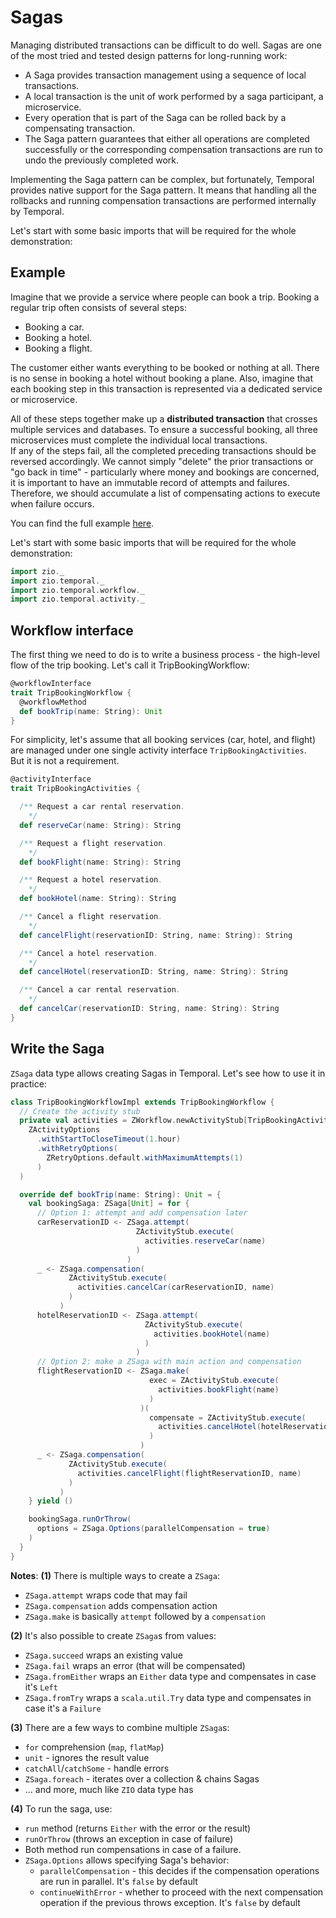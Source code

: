 # Sagas

<head>
  <meta charset="UTF-8" />
  <meta name="description" content="ZIO Temporal Saga Pattern" />
  <meta name="keywords" content="ZIO Temporal saga pattern, Scala Temporal saga pattern" />
</head>

Managing distributed transactions can be difficult to do well. Sagas are one of the most tried and tested design patterns for long-running work:
- A Saga provides transaction management using a sequence of local transactions. 
- A local transaction is the unit of work performed by a saga participant, a microservice. 
- Every operation that is part of the Saga can be rolled back by a compensating transaction. 
- The Saga pattern guarantees that either all operations are completed successfully or the corresponding compensation transactions are run to undo the previously completed work.

Implementing the Saga pattern can be complex, but fortunately, Temporal provides native support for the Saga pattern. It means that handling all the rollbacks and running compensation transactions are performed internally by Temporal.

Let's start with some basic imports that will be required for the whole demonstration:

## Example
Imagine that we provide a service where people can book a trip. Booking a regular trip often consists of several steps:
- Booking a car.
- Booking a hotel.
- Booking a flight.

The customer either wants everything to be booked or nothing at all. There is no sense in booking a hotel without booking a plane. Also, imagine that each booking step in this transaction is represented via a dedicated service or microservice.

All of these steps together make up a **distributed transaction** that crosses multiple services and databases. To ensure a successful booking, all three microservices must complete the individual local transactions.  
If any of the steps fail, all the completed preceding transactions should be reversed accordingly. We cannot simply "delete" the prior transactions or "go back in time" - particularly where money and bookings are concerned, it is important to have an immutable record of attempts and failures.  
Therefore, we should accumulate a list of compensating actions to execute when failure occurs.

You can find the full example [here](https://github.com/vitaliihonta/zio-temporal/tree/main/examples/src/main/scala/com/example/bookingsaga).

Let's start with some basic imports that will be required for the whole demonstration:

```scala mdoc:silent
import zio._
import zio.temporal._
import zio.temporal.workflow._
import zio.temporal.activity._
```

## Workflow interface
The first thing we need to do is to write a business process - the high-level flow of the trip booking. Let's call it TripBookingWorkflow:

```scala mdoc:silent
@workflowInterface
trait TripBookingWorkflow {
  @workflowMethod
  def bookTrip(name: String): Unit
}
```

For simplicity, let's assume that all booking services (car, hotel, and flight) are managed under one single activity interface `TripBookingActivities`.  
But it is not a requirement.

```scala mdoc:silent
@activityInterface
trait TripBookingActivities {

  /** Request a car rental reservation.
    */
  def reserveCar(name: String): String

  /** Request a flight reservation.
    */
  def bookFlight(name: String): String

  /** Request a hotel reservation.
    */
  def bookHotel(name: String): String

  /** Cancel a flight reservation.
    */
  def cancelFlight(reservationID: String, name: String): String

  /** Cancel a hotel reservation.
    */
  def cancelHotel(reservationID: String, name: String): String

  /** Cancel a car rental reservation.
    */
  def cancelCar(reservationID: String, name: String): String
}
```

## Write the Saga

`ZSaga` data type allows creating Sagas in Temporal. Let's see how to use it in practice:  

```scala mdoc:silent
class TripBookingWorkflowImpl extends TripBookingWorkflow {
  // Create the activity stub 
  private val activities = ZWorkflow.newActivityStub[TripBookingActivities](
    ZActivityOptions
      .withStartToCloseTimeout(1.hour)
      .withRetryOptions(
        ZRetryOptions.default.withMaximumAttempts(1)
      )
  )

  override def bookTrip(name: String): Unit = {
    val bookingSaga: ZSaga[Unit] = for {
      // Option 1: attempt and add compensation later
      carReservationID <- ZSaga.attempt(
                            ZActivityStub.execute(
                              activities.reserveCar(name)
                            )
                          )
      _ <- ZSaga.compensation(
             ZActivityStub.execute(
               activities.cancelCar(carReservationID, name)
             )
           )
      hotelReservationID <- ZSaga.attempt(
                              ZActivityStub.execute(
                                activities.bookHotel(name)
                              )
                            )
      // Option 2: make a ZSaga with main action and compensation
      flightReservationID <- ZSaga.make(
                               exec = ZActivityStub.execute(
                                 activities.bookFlight(name)
                               )
                             )(
                               compensate = ZActivityStub.execute(
                                 activities.cancelHotel(hotelReservationID, name)
                               )
                             )
      _ <- ZSaga.compensation(
             ZActivityStub.execute(
               activities.cancelFlight(flightReservationID, name)
             )
           )
    } yield ()

    bookingSaga.runOrThrow(
      options = ZSaga.Options(parallelCompensation = true)
    )
  }
}
```

**Notes**:
**(1)** There is multiple ways to create a `ZSaga`:
- `ZSaga.attempt` wraps code that may fail
- `ZSaga.compensation` adds compensation action
- `ZSaga.make` is basically `attempt` followed by a `compensation`

**(2)** It's also possible to create `ZSaga`s from values:
- `ZSaga.succeed` wraps an existing value
- `ZSaga.fail` wraps an error (that will be compensated)
- `ZSaga.fromEither` wraps an `Either` data type and compensates in case it's `Left`
- `ZSaga.fromTry` wraps a `scala.util.Try` data type and compensates in case it's a `Failure`

**(3)** There are a few ways to combine multiple `ZSaga`s:
- `for` comprehension (`map`, `flatMap`)
- `unit` - ignores the result value
- `catchAll`/`catchSome` - handle errors
- `ZSaga.foreach` - iterates over a collection & chains Sagas
- ... and more, much like `ZIO` data type has

**(4)** To run the saga, use:
- `run` method (returns `Either` with the error or the result) 
- `runOrThrow` (throws an exception in case of failure)
- Both method run compensations in case of a failure.
- `ZSaga.Options` allows specifying Saga's behavior:
  - `parallelCompensation` - this decides if the compensation operations are run in parallel. It's `false` by default
  - `continueWithError` - whether to proceed with the next compensation operation if the previous throws exception. It's `false` by default
